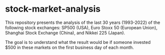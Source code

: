 # stock-market-analysis

This repository presents the analysis of the last 30 years (1993-2022) of the following stock exchanges: SP500 (USA), Euro Stoxx 50 (European Union), Shanghai Stock Exchange (China), and Nikkei 225 (Japan).

The goal is to understand what the result would be if someone invested $500 in these markets on the first business day of each month.
